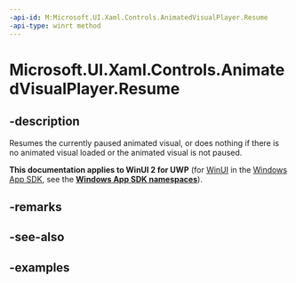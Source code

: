 ```yaml
---
-api-id: M:Microsoft.UI.Xaml.Controls.AnimatedVisualPlayer.Resume
-api-type: winrt method
---
```


<!-- Method syntax.
public void AnimatedVisualPlayer.Resume()
-->

# Microsoft.UI.Xaml.Controls.AnimatedVisualPlayer.Resume

## -description

Resumes the currently paused animated visual, or does nothing if there is no animated visual loaded or the animated visual is not paused.

**This documentation applies to WinUI 2 for UWP** (for [WinUI](/windows/apps/winui/winui3/) in the [Windows App SDK](/windows/apps/windows-app-sdk/), see the **[Windows App SDK namespaces](/windows/windows-app-sdk/api/winrt/)**).

## -remarks

## -see-also

## -examples


